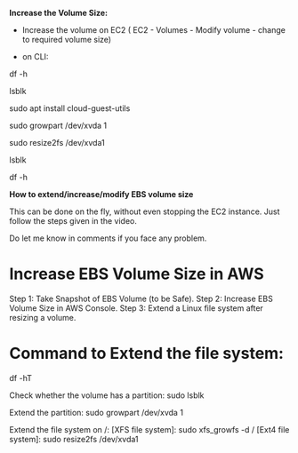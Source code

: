 **Increase the Volume Size:**

- Increase the volume on EC2 ( EC2 - Volumes - Modify volume - change to required volume size)
  
- on CLI:
  
df -h

lsblk 

sudo apt install cloud-guest-utils 

sudo growpart /dev/xvda 1 

sudo resize2fs /dev/xvda1

lsblk 

df -h 



**How to extend/increase/modify EBS volume size**

This can be done on the fly, without even stopping the EC2 instance. Just follow the steps given in the video. 

Do let me know in comments if you face any problem.

Increase EBS Volume Size in AWS
===========================================================
Step 1: Take Snapshot of EBS Volume (to be Safe).
Step 2: Increase EBS Volume Size in AWS Console.
Step 3: Extend a Linux file system after resizing a volume.


Command to Extend the file system:
===========================================================
df -hT

Check whether the volume has a partition:
sudo lsblk

Extend the partition:
sudo growpart /dev/xvda 1

Extend the file system on /:
[XFS file system]: sudo xfs_growfs -d /
[Ext4 file system]: sudo resize2fs /dev/xvda1
